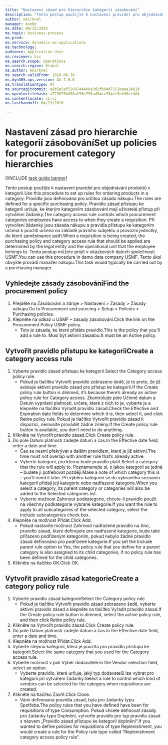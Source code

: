 ```yaml
--- 
title: "Nastavení zásad pro hierarchie kategorií zásobování"
description: "Tento postup použijte k nastavení pravidel pro objednávání produktů v kategorii."
author: mkirknel
manager: AnnBe
ms.date: 08/25/2016
ms.topic: business-process
ms.prod: 
ms.service: dynamics-ax-applications
ms.technology: 
audience: Application User
ms.reviewer: bis
ms.search.scope: Operations
ms.search.region: Global
ms.author: mkirknel
ms.search.validFrom: 2016-06-30
ms.dyn365.ops.version: AX 7.0.0
ms.translationtype: HT
ms.sourcegitcommit: a8b5a5af5108744406a3d2fb84d7151baea2481b
ms.openlocfilehash: a773675b858a196e795ad54cc534ef5eb98ef484
ms.contentlocale: cs-cz
ms.lasthandoff: 04/13/2018

---
```

# <a name="set-up-policies-for-procurement-category-hierarchies"></a><span data-ttu-id="8f481-103">Nastavení zásad pro hierarchie kategorií zásobování</span><span class="sxs-lookup"><span data-stu-id="8f481-103">Set up policies for procurement category hierarchies</span></span>

[!INCLUDE [task guide banner](../../includes/task-guide-banner.md)]

<span data-ttu-id="8f481-104">Tento postup použijte k nastavení pravidel pro objednávání produktů v kategorii.</span><span class="sxs-lookup"><span data-stu-id="8f481-104">Use this procedure to set up rules for ordering products in a category.</span></span> <span data-ttu-id="8f481-105">Pravidla jsou definována pro určitou zásadu nákupu.</span><span class="sxs-lookup"><span data-stu-id="8f481-105">The rules are defined for a specific purchasing policy.</span></span> <span data-ttu-id="8f481-106">Pravidlo zásad přístupu ke kategorii určuje, ke kterým kategoriím zásobování mají uživatelé přístup při vytváření žádanky.</span><span class="sxs-lookup"><span data-stu-id="8f481-106">The category access rule controls which procurement categories employees have access to when they create a requisition.</span></span> <span data-ttu-id="8f481-107">Při vytvoření žádanky jsou zásada nákupu a pravidla přístupu ke kategoriím určená k použití určena na základě právního subjektu a provozní jednotky, do které zaměstnanec patří.</span><span class="sxs-lookup"><span data-stu-id="8f481-107">When a requisition is being created, the purchasing policy and category access rule that should be applied are determined by the legal entity and the operational unit that the employee belongs to.</span></span> <span data-ttu-id="8f481-108">Tento postup můžete projít v ukázkových datech společnosti USMF.</span><span class="sxs-lookup"><span data-stu-id="8f481-108">You can use this procedure in demo data company USMF.</span></span> <span data-ttu-id="8f481-109">Tento úkol obvykle provádí manažer nákupu.</span><span class="sxs-lookup"><span data-stu-id="8f481-109">This task would typically be carried out by a purchasing manager.</span></span>


## <a name="find-the-procurement-policy"></a><span data-ttu-id="8f481-110">Vyhledejte zásady zásobování</span><span class="sxs-lookup"><span data-stu-id="8f481-110">Find the procurement policy</span></span>
1. <span data-ttu-id="8f481-111">Přejděte na Zásobování a zdroje > Nastavení > Zásady > Zásady nákupu.</span><span class="sxs-lookup"><span data-stu-id="8f481-111">Go to Procurement and sourcing > Setup > Policies > Purchasing policies.</span></span>
2. <span data-ttu-id="8f481-112">Klepněte na odkaz u USMF – zásady zásobování.</span><span class="sxs-lookup"><span data-stu-id="8f481-112">Click the link on the Procurement Policy USMF policy.</span></span>
    * <span data-ttu-id="8f481-113">Toto je zásada, ke které přidáte pravidlo.</span><span class="sxs-lookup"><span data-stu-id="8f481-113">This is the policy that you’ll add a rule to.</span></span> <span data-ttu-id="8f481-114">Musí být aktivní zásadou.</span><span class="sxs-lookup"><span data-stu-id="8f481-114">It must be an Active policy.</span></span>  

## <a name="create-a-category-access-rule"></a><span data-ttu-id="8f481-115">Vytvořit pravidlo přístupu ke kategorii</span><span class="sxs-lookup"><span data-stu-id="8f481-115">Create a category access rule</span></span>
1. <span data-ttu-id="8f481-116">Vyberte pravidlo zásad přístupu ke kategorii.</span><span class="sxs-lookup"><span data-stu-id="8f481-116">Select the Category access policy rule.</span></span>
    * <span data-ttu-id="8f481-117">Pokud je tlačítko Vytvořit pravidlo zobrazeno šedě, je to proto, že již existuje aktivní pravidlo zásad pro přístup ke kategorii.</span><span class="sxs-lookup"><span data-stu-id="8f481-117">If the Create policy rule button is dimmed, it’s because there’s already an active policy rule for Category access.</span></span> <span data-ttu-id="8f481-118">Zkontrolujte pole Účinné datum a Datum vypršení platnosti, určete, které z nich to je, vyberte je a klepněte na tlačítko Vyřadit pravidlo zásad.</span><span class="sxs-lookup"><span data-stu-id="8f481-118">Check the Effective and Expiration date fields to determine which it is, then select it, and click Retire policy rule.</span></span> <span data-ttu-id="8f481-119">Pokud je tlačítko Vytvořit pravidlo zásad k dispozici, nemusíte provádět žádné změny.</span><span class="sxs-lookup"><span data-stu-id="8f481-119">If the Create policy rule button is available, you don’t need to do anything.</span></span>  
2. <span data-ttu-id="8f481-120">Klikněte na Vytvořit pravidlo zásad.</span><span class="sxs-lookup"><span data-stu-id="8f481-120">Click Create policy rule.</span></span>
3. <span data-ttu-id="8f481-121">Do pole Datum platnosti zadejte datum a čas.</span><span class="sxs-lookup"><span data-stu-id="8f481-121">In the Effective date field, enter a date and time.</span></span>
    * <span data-ttu-id="8f481-122">Čas se nesmí překrývat s dalším pravidlem, které je již aktivní.</span><span class="sxs-lookup"><span data-stu-id="8f481-122">The time must not overlap with another rule that’s already active.</span></span>  
    * <span data-ttu-id="8f481-123">Vyberte kategorii, pro kterou bude pravidlo platit.</span><span class="sxs-lookup"><span data-stu-id="8f481-123">Select a category that the rule will apply to.</span></span> <span data-ttu-id="8f481-124">Poznamenejte si, o jakou kategorii se jedná – budete ji potřebovat později.</span><span class="sxs-lookup"><span data-stu-id="8f481-124">Make a note of which category this is – you’ll need it later.</span></span> <span data-ttu-id="8f481-125">Při výběru kategorie se do vybraného seznamu kategorií přidají její kategorie nebo nadřazené kategorie.</span><span class="sxs-lookup"><span data-stu-id="8f481-125">When you select a category, its parent category or categories will also be added to the Selected categories list.</span></span>  
    * <span data-ttu-id="8f481-126">Vyberte možnost Zahrnout podkategorie, chcete-li pravidlo použít na všechny podkategorie vybrané kategorie.</span><span class="sxs-lookup"><span data-stu-id="8f481-126">If you want the rule to apply to all subcategories of the selected category, select the Include subcategories check box.</span></span>  
4. <span data-ttu-id="8f481-127">Klepněte na možnost Přidat.</span><span class="sxs-lookup"><span data-stu-id="8f481-127">Click Add.</span></span>
    * <span data-ttu-id="8f481-128">Pokud nastavíte možnost Zahrnout nadřazené pravidlo na Ano, pravidlo zásad, které definujete pro nadřazené kategorie, bude také přiřazeno podřízeným kategoriím, pokud nebylo žádné pravidlo zásad definováno pro podřízené kategorie.</span><span class="sxs-lookup"><span data-stu-id="8f481-128">If you set the Include parent rule option to Yes, the policy rule that you define for a parent category is also assigned to its child categories, if no policy rule has been defined for the child categories.</span></span>  
5. <span data-ttu-id="8f481-129">Klikněte na tlačítko OK.</span><span class="sxs-lookup"><span data-stu-id="8f481-129">Click OK.</span></span>

## <a name="create-a-category-policy-rule"></a><span data-ttu-id="8f481-130">Vytvořit pravidlo zásad kategorie</span><span class="sxs-lookup"><span data-stu-id="8f481-130">Create a category policy rule</span></span>
1. <span data-ttu-id="8f481-131">Vyberte pravidlo zásad kategorie</span><span class="sxs-lookup"><span data-stu-id="8f481-131">Select the Category policy rule</span></span>
    * <span data-ttu-id="8f481-132">Pokud je tlačítko Vytvořit pravidlo zásad zobrazeno šedě, vyberte aktivní pravidlo zásad a klepněte na tlačítko Vyřadit pravidlo zásad.</span><span class="sxs-lookup"><span data-stu-id="8f481-132">If the Create policy rule button is dimmed, select the active policy rule, and then click Retire policy rule.</span></span>  
2. <span data-ttu-id="8f481-133">Klikněte na Vytvořit pravidlo zásad.</span><span class="sxs-lookup"><span data-stu-id="8f481-133">Click Create policy rule.</span></span>
3. <span data-ttu-id="8f481-134">Do pole Datum platnosti zadejte datum a čas.</span><span class="sxs-lookup"><span data-stu-id="8f481-134">In the Effective date field, enter a date and time.</span></span>
4. <span data-ttu-id="8f481-135">Klepněte na možnost Přidat.</span><span class="sxs-lookup"><span data-stu-id="8f481-135">Click Add.</span></span>
5. <span data-ttu-id="8f481-136">Vyberte stejnou kategorii, která je použita pro pravidlo přístupu ke kategorii.</span><span class="sxs-lookup"><span data-stu-id="8f481-136">Select the same category that you used for the Category access rule.</span></span>
6. <span data-ttu-id="8f481-137">Vyberte možnost v poli Výběr dodavatele.</span><span class="sxs-lookup"><span data-stu-id="8f481-137">In the Vendor selection field, select an option.</span></span>
    * <span data-ttu-id="8f481-138">Vyberte pravidlo, které určuje, jaký typ dodavatelů lze vybrat pro kategorii při vytváření žádanky.</span><span class="sxs-lookup"><span data-stu-id="8f481-138">Select a rule to control which kind of vendors can be selected for the category when requisitions are created.</span></span>  
7. <span data-ttu-id="8f481-139">Klikněte na tlačítko Zavřít.</span><span class="sxs-lookup"><span data-stu-id="8f481-139">Click Close.</span></span>
    * <span data-ttu-id="8f481-140">Vámi definovaná pravidla zásad, byla pro žádanky typu Spotřeba.</span><span class="sxs-lookup"><span data-stu-id="8f481-140">The policy rules that you have defined have been for requisitions of type Consumption.</span></span> <span data-ttu-id="8f481-141">Pokud chcete definovat zásady pro žádanky typu Doplnění, vytvořte pravidlo pro typ pravidla zásad s názvem „Pravidlo zásad přístupu ke kategorii doplnění“.</span><span class="sxs-lookup"><span data-stu-id="8f481-141">If you wanted to define policies for requisitions of type Replenishment, you would create a rule for the Policy rule type called “Replenishment category access policy rule”.</span></span>  


